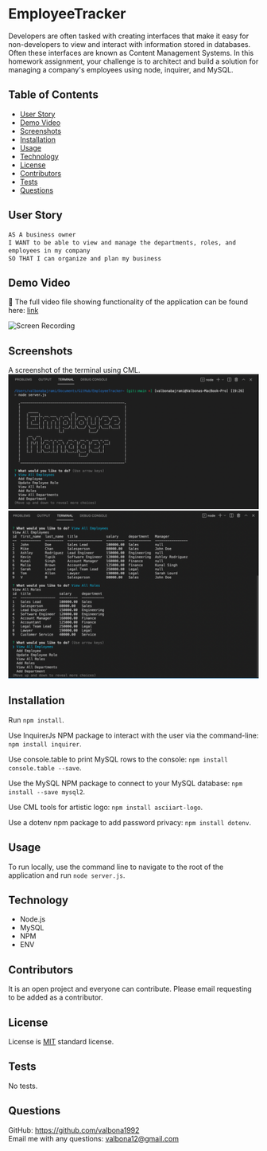 # EmployeeTracker
Developers are often tasked with creating interfaces that make it easy for non-developers to view and interact with information stored in databases. Often these interfaces are known as Content Management Systems. In this homework assignment, your challenge is to architect and build a solution for managing a company's employees using node, inquirer, and MySQL.

## Table of Contents 
  
  * [User Story](#userstory)
  * [Demo Video](#demovideo)
  * [Screenshots](#screenshots)
  * [Installation](#installation)
  * [Usage](#usage)
  * [Technology](#technology)
  * [License](#license)
  * [Contributors](#contributors)
  * [Tests](#tests)
  * [Questions](#questions)

## User Story

```
AS A business owner
I WANT to be able to view and manage the departments, roles, and employees in my company
SO THAT I can organize and plan my business
```
## Demo Video 

🎥 The full video file showing functionality of the application can be found here: [link](https://drive.google.com/file/d/1BTqh4D5bPp4s7tdBEsWY8_nkeTs9W7cD/view?usp=sharing) <br/>

![Screen Recording](images/demo.gif)

## Screenshots 
A screenshot of the terminal using CML. 
<img src="images/terminal1.png" alt="screenshot" />
<img src="images/terminal2.png" alt="screenshot" />

## Installation
Run `npm install`. 

Use InquirerJs NPM package to interact with the user via the command-line: `npm install inquirer`.

Use console.table to print MySQL rows to the console: `npm install console.table --save`.

Use the MySQL NPM package to connect to your MySQL database: `npm install --save mysql2`.

Use CML tools for artistic logo: `npm install asciiart-logo`.

Use a dotenv npm package to add password privacy: `npm install dotenv`.

## Usage
To run locally, use the command line to navigate to the root of the application and run `node server.js`. 

## Technology
- Node.js
- MySQL
- NPM 
- ENV


## Contributors
It is an open project and everyone can contribute. Please email requesting to be added as a contributor.
  
## License
License is [MIT](https://opensource.org/licenses/MIT) standard license.

## Tests
No tests. 

## Questions
GitHub: https://github.com/valbona1992  <br/>
Email me with any questions: valbona12@gmail.com 